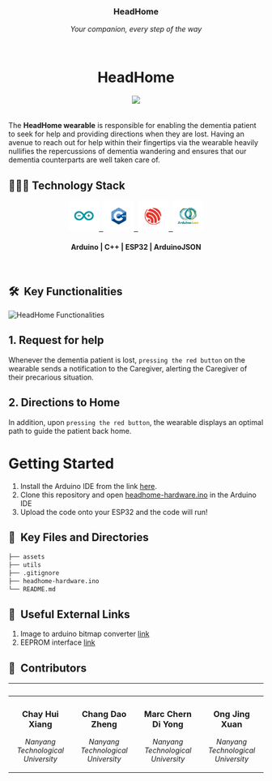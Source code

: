 <br>
<div align="center">
    <div >
        <img width="200px" src="https://firebasestorage.googleapis.com/v0/b/gsc23-12e94.appspot.com/o/members%2Fheadhome_square.png?alt=media&token=96a55b42-7c9f-4e68-b41f-d986efe79c01" alt=""/>
    </div>
    <div>
            <h3><b>HeadHome</b></h3>
            <p><i>Your companion, every step of the way</i></p>
    </div>      
</div>
<br>
<h1 align="center">HeadHome</h1>


<div align="center">
<img src="assets/HeadHome.png" />
</div>
<br />

The **HeadHome wearable** is responsible for 
enabling the dementia patient to seek for help and providing directions when they are lost. Having an avenue to reach out for help within their fingertips via the wearable heavily nullifies the repercussions of dementia wandering and ensures that our dementia counterparts are well taken care of.

<h2>👨🏻‍💻 Technology Stack</h2>

<div align="center">
  <a href="https://www.arduino.cc/">
    <kbd>
      <img src="./assets/Arduino.png" height="60" />
    </kbd>
  </a>
  <a href="https://cplusplus.com/">
    <kbd>
      <img src="./assets/Cpp.png" height="60" />
    </kbd>
  </a>
  <a href="https://www.espressif.com/en/products/socs/esp32">
    <kbd>
      <img src="./assets/ESP32.png" height="60" />
    </kbd>
  </a>
  <a href="https://arduinojson.org/">
    <kbd>
      <img src="./assets/ArduinoJson.png" height="60" />
    </kbd>
  </a>
  <br />
  <h4>Arduino | C++ | ESP32 | ArduinoJSON</h4>
</div>
<br />

<h2> 🛠️ &nbsp;Key Functionalities </h2>

![HeadHome Functionalities](assets/HeadHome-Functionalities.png)
## 1. Request for help

Whenever the dementia patient is lost, `pressing the red button` on the wearable sends a notification to the Caregiver, alerting the Caregiver of their precarious situation.

## 2. Directions to Home

In addition, upon `pressing the red button`, the wearable displays an optimal path to guide the patient back home.

# Getting Started
1. Install the Arduino IDE from the link [here](https://www.arduino.cc/en/software).
2. Clone this repository and open [headhome-hardware.ino](headhome-hardware.ino) in the Arduino IDE
3. Upload the code onto your ESP32 and the code will run!

## 🔑 &nbsp;Key Files and Directories

```tree
├── assets
├── utils
├── .gitignore
├── headhome-hardware.ino
└── README.md
```

## 🔗 &nbsp;Useful External Links
1. Image to arduino bitmap converter [link](https://javl.github.io/image2cpp/)
2. EEPROM interface [link](https://roboticsbackend.com/arduino-store-int-into-eeprom/)

## 👥 &nbsp;Contributors

|<img width="180px" src="https://firebasestorage.googleapis.com/v0/b/gsc23-12e94.appspot.com/o/members%2Fhuixiang.jpeg?alt=media&token=96a55b42-7c9f-4e68-b41f-d986efe79c01" alt=""/>|<img width="180px" src="https://firebasestorage.googleapis.com/v0/b/gsc23-12e94.appspot.com/o/members%2Fdaozheng.jpeg?alt=media&token=96a55b42-7c9f-4e68-b41f-d986efe79c01" alt=""/>|<img width="180px" src="https://firebasestorage.googleapis.com/v0/b/gsc23-12e94.appspot.com/o/members%2Fmarc.jpeg?alt=media&token=96a55b42-7c9f-4e68-b41f-d986efe79c01" alt=""/>| <img width="180px" src="https://firebasestorage.googleapis.com/v0/b/gsc23-12e94.appspot.com/o/members%2Fjingxuan.jpeg?alt=media&token=96a55b42-7c9f-4e68-b41f-d986efe79c01" alt=""/>
|--------------------------|--------------------------|--------------------------|--------------------------|
|<div align="center"> <h3><b>Chay Hui Xiang</b></h3><p><i>Nanyang Technological University</i></p></div>|<div align="center"><h3><b>Chang Dao Zheng</b></h3><p><i>Nanyang Technological University</i></p></div>|<div align="center"><h3><b>Marc Chern Di Yong</b></h3><p><i>Nanyang Technological University</i></p></div>|<div align="center"><h3><b>Ong Jing Xuan</b></h3><p><i>Nanyang Technological University</i></p></div>|
